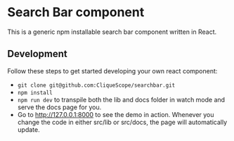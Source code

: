 # Search Bar component

This is a generic npm installable search bar component written in React.

## Development

Follow these steps to get started developing your own react component:

* `git clone git@github.com:CliqueScope/searchbar.git`
* `npm install`
* `npm run dev` to transpile both the lib and docs folder in watch mode and serve the docs page for you.
* Go to http://127.0.0.1:8000 to see the demo in action. Whenever you change the code in either src/lib or src/docs, the page will automatically update.
